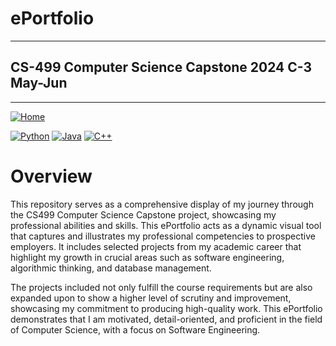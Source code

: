 # ePortfolio
---
## CS-499 Computer Science Capstone 2024 C-3 May-Jun
---
[![Home](https://img.shields.io/badge/Home-Click%20Here-red?style=flat&logo=github)](https://github.com/Hong-Luu/CS-499-Computer-Science-Capstone.git)

[![Python](https://img.shields.io/badge/Python-yellow?style=flat-square&logo=python&logoColor=white)](URL_to_Python_section_or_repo)
[![Java](https://img.shields.io/badge/Java-orange?style=flat-square&logo=java&logoColor=white)](URL_to_Java_section_or_repo)
[![C++](https://img.shields.io/badge/C++-green?style=flat-square&logo=cplusplus&logoColor=white)](https://github.com/Hong-Luu/CS-210-C-plus-plus.git)


# Overview
This repository serves as a comprehensive display of my journey through the CS499 Computer Science Capstone project, showcasing my professional abilities and skills. This ePortfolio acts as a dynamic visual tool that captures and illustrates my professional competencies to prospective employers. It includes selected projects from my academic career that highlight my growth in crucial areas such as software engineering, algorithmic thinking, and database management.

The projects included not only fulfill the course requirements but are also expanded upon to show a higher level of scrutiny and improvement, showcasing my commitment to producing high-quality work. This ePortfolio demonstrates that I am motivated, detail-oriented, and proficient in the field of Computer Science, with a focus on Software Engineering.




